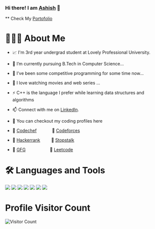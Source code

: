 ### Hi there! I am [Ashish][3] 👋

** Check My [Portofolio][4]

# 👨🏻‍💻 About Me
- 📈 I'm 3rd year undergrad student at Lovely Professional University.
- 🔭 I’m currently pursuing B.Tech in Computer Science...
- 🌱 I’ve been some competitive programming for some time now...
- :movie_camera: I love watching movies and web series ...
- ⚡ C++ is the language I prefer while learning data structures and algorithms

- 📫 Connect with me on [LinkedIn][3].
- :gem: You can checkout my coding profiles here
- :beginner: [Codechef][5]    &ensp; &ensp; &ensp;  :beginner: [Codeforces][6] 
- :beginner: [Hackerrank][7]  &ensp; &ensp;  :beginner: [Stopstalk][8] 
- :beginner: [GFG][9]   &ensp; &ensp; &ensp; &ensp; &ensp;&ensp;&ensp; :beginner: [Leetcode][10] 

<!-- Actual text -->

<!-- You can find me on [![Twitter][1.2]][1]  -->

<!-- Icons -->

[1.2]: http://i.imgur.com/wWzX9uB.png (twitter icon without padding)
[3.2]: https://raw.githubusercontent.com/MartinHeinz/MartinHeinz/master/linkedin-3-16.png (LinkedIn icon without padding)

<!-- Links to your social media accounts -->

[1]: https://twitter.com/56Bhoya
[3]: https://www.linkedin.com/in/ashishbhoya/
[4]: https://ashishbhoya.github.io
[5]: https://www.codechef.com/users/ashishx11
[6]: https://codeforces.com/profile/11ashish11
[7]: https://www.hackerrank.com/ashishbhoya
[8]: https://www.stopstalk.com/user/profile/11ashish11
[9]: https://auth.geeksforgeeks.org/user/ashishbhoya/practice/
[10]: https://leetcode.com/11ashish11/


# 🛠 Languages and Tools
![](https://img.shields.io/badge/Language-C%2B%2B-brightgreen)
![](https://img.shields.io/badge/Databases-MySQL-informational?style=flat&logo=<LOGO_NAME>&logoColor=white&color=2bbc8a)
![](https://img.shields.io/badge/DS-CPP-informational?style=flat&logo=<LOGO_NAME>&logoColor=white&color=2bbc8a)
![](https://img.shields.io/badge/OS-Windows/Linux-informational?style=flat&logo=<LOGO_NAME>&logoColor=white&color=2bbc8a)
![](https://img.shields.io/badge/System-MS_Office-informational?style=flat&logo=<LOGO_NAME>&logoColor=white&color=2bbc8a)
![](https://img.shields.io/badge/Tools-VsCode-yellowgreen)
![](https://img.shields.io/badge/Tools-CodeBlocks-yellowgreen)


#                                                            Profile Visitor Count
![Visitor Count](https://profile-counter.glitch.me/{11Asish11}/count.svg)
